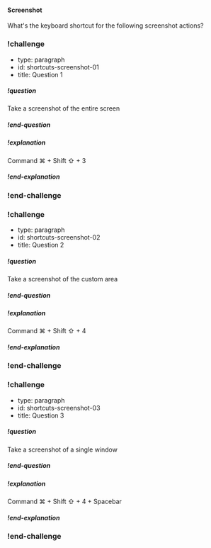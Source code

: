 #### Screenshot

What's the keyboard shortcut for the following screenshot actions?

### !challenge
* type: paragraph
* id: shortcuts-screenshot-01
* title: Question 1

##### !question
Take a screenshot of the entire screen
##### !end-question

##### !explanation
Command ⌘ + Shift ⇧ + 3
##### !end-explanation
### !end-challenge

### !challenge
* type: paragraph
* id: shortcuts-screenshot-02
* title: Question 2

##### !question
Take a screenshot of the custom area
##### !end-question

##### !explanation
Command ⌘ + Shift ⇧ + 4
##### !end-explanation
### !end-challenge

### !challenge
* type: paragraph
* id: shortcuts-screenshot-03
* title: Question 3

##### !question
Take a screenshot of a single window
##### !end-question

##### !explanation
Command ⌘ + Shift ⇧ + 4 + Spacebar
##### !end-explanation
### !end-challenge
